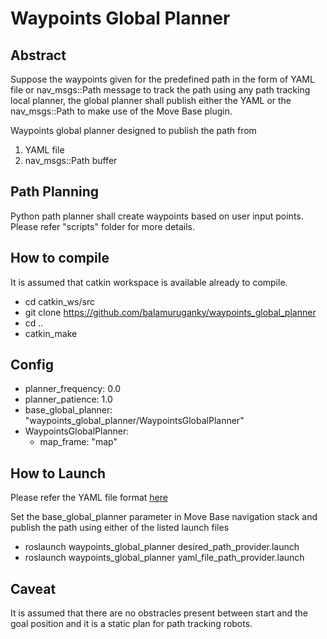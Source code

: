 # Waypoints Global Planner

## Abstract

Suppose the waypoints given for the predefined path in the form of YAML file or nav_msgs::Path message to track the path using any path tracking local planner, the global planner shall publish either the YAML or the nav_msgs::Path to make use of the Move Base plugin.

Waypoints global planner designed to publish the path from
1) YAML file
2) nav_msgs::Path buffer

## Path Planning

Python path planner shall create waypoints based on user input points. Please refer "scripts" folder for more details. 

## How to compile

It is assumed that catkin workspace is available already to compile.
  - cd catkin_ws/src
  - git clone https://github.com/balamuruganky/waypoints_global_planner
  - cd ..
  - catkin_make

## Config
  - planner_frequency: 0.0
  - planner_patience: 1.0
  - base_global_planner: "waypoints_global_planner/WaypointsGlobalPlanner"
  - WaypointsGlobalPlanner:
      - map_frame: "map"

## How to Launch

Please refer the YAML file format [here](waypoints_path/waypoints.yaml)

Set the base_global_planner parameter in Move Base navigation stack and publish the path using either of the listed launch files
  - roslaunch waypoints_global_planner desired_path_provider.launch
  - roslaunch waypoints_global_planner yaml_file_path_provider.launch

## Caveat

It is assumed that there are no obstracles present between start and the goal position and it is a static plan for path tracking robots.
